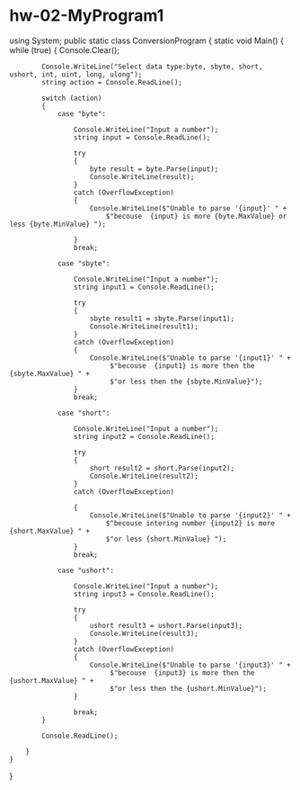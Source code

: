 # hw-02-MyProgram1

using System;
public static class ConversionProgram
{
    static void Main()
    {
        while (true)
        {
            Console.Clear();

            Console.WriteLine("Select data type:byte, sbyte, short, ushort, int, uint, long, ulong");
            string action = Console.ReadLine();

            switch (action)
            {
                case "byte":

                    Console.WriteLine("Input a number");
                    string input = Console.ReadLine();

                    try
                    {
                        byte result = byte.Parse(input);
                        Console.WriteLine(result);
                    }
                    catch (OverflowException)
                    {
                        Console.WriteLine($"Unable to parse '{input}' " +
                            $"becouse  {input} is more {byte.MaxValue} or less {byte.MinValue} ");

                    }
                    break;

                case "sbyte":

                    Console.WriteLine("Input a number");
                    string input1 = Console.ReadLine();

                    try
                    {
                        sbyte result1 = sbyte.Parse(input1);
                        Console.WriteLine(result1);
                    }
                    catch (OverflowException)
                    {
                        Console.WriteLine($"Unable to parse '{input1}' " +
                             $"becouse  {input1} is more then the {sbyte.MaxValue} " +
                             $"or less then the {sbyte.MinValue}");
                    }
                    break;

                case "short":

                    Console.WriteLine("Input a number");
                    string input2 = Console.ReadLine();

                    try
                    {
                        short result2 = short.Parse(input2);
                        Console.WriteLine(result2);
                    }
                    catch (OverflowException)

                    {
                        Console.WriteLine($"Unable to parse '{input2}' " +
                            $"becouse intering number {input2} is more {short.MaxValue} " +
                            $"or less {short.MinValue} ");
                    }
                    break;

                case "ushort":

                    Console.WriteLine("Input a number");
                    string input3 = Console.ReadLine();

                    try
                    {
                        ushort result3 = ushort.Parse(input3);
                        Console.WriteLine(result3);
                    }
                    catch (OverflowException)
                    {
                        Console.WriteLine($"Unable to parse '{input3}' " +
                             $"becouse  {input3} is more then the {ushort.MaxValue} " +
                             $"or less then the {ushort.MinValue}");
                    }

                    break;
            }

            Console.ReadLine();

        }
    }
}
            

   
